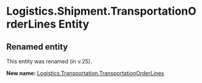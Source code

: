 # Logistics.Shipment.TransportationOrderLines Entity

## Renamed entity

This entity was renamed (in v.25).

**New name:** [Logistics.Transportation.TransportationOrderLines](Logistics.Transportation.TransportationOrderLines.md)
